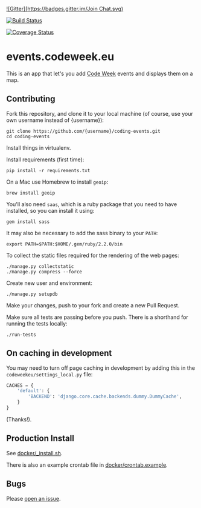 [![Gitter](https://badges.gitter.im/Join Chat.svg)](https://gitter.im/codeeu/coding-events?utm_source=badge&utm_medium=badge&utm_campaign=pr-badge)

[![Build Status](https://travis-ci.org/codeeu/coding-events.svg?branch=master)](https://travis-ci.org/codeeu/coding-events)

[![Coverage Status](https://img.shields.io/coveralls/codeeu/coding-events.svg)](https://coveralls.io/r/codeeu/coding-events?branch=master)

# events.codeweek.eu

This is an app that let's you add [Code Week](http://events.codeweek.eu/) events and displays them on a map.

## Contributing

Fork this repository, and clone it to your local machine (of course, use your own username instead of {username}):

    git clone https://github.com/{username}/coding-events.git
    cd coding-events

Install things in virtualenv.

Install requirements (first time):

    pip install -r requirements.txt

On a Mac use Homebrew to install `geoip`:

    brew install geoip

You'll also need `saas`, which is a ruby package that you need to have installed, so you can install it using:

    gem install sass

It may also be necessary to add the sass binary to your `PATH`:

    export PATH=$PATH:$HOME/.gem/ruby/2.2.0/bin

To collect the static files required for the rendering of the web pages:

    ./manage.py collectstatic
    ./manage.py compress --force

Create new user and environment:

    ./manage.py setupdb

Make your changes, push to your fork and create a new Pull Request.

Make sure all tests are passing before you push. There is a shorthand for running the tests locally:

    ./run-tests

## On caching in development

You may need to turn off page caching in development by adding this in the
`codeweekeu/settings_local.py` file:

```python
CACHES = {
    'default': {
        'BACKEND': 'django.core.cache.backends.dummy.DummyCache',
    }
}
```

(Thanks!).

## Production Install

See [docker/_install.sh](docker/_install.sh).

There is also an example crontab file in [docker/crontab.example](docker/crontab.example).

## Bugs

Please [open an issue](https://github.com/codeeu/coding-events/issues).
